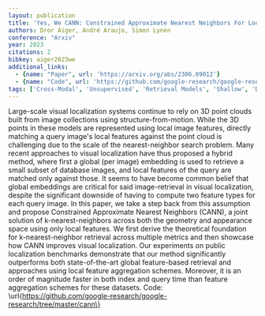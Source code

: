 ```yaml
---
layout: publication
title: 'Yes, We CANN: Constrained Approximate Nearest Neighbors For Local Feature-based Visual Localization'
authors: Dror Aiger, André Araujo, Simon Lynen
conference: "Arxiv"
year: 2023
citations: 2
bibkey: aiger2023we
additional_links:
  - {name: "Paper", url: 'https://arxiv.org/abs/2306.09012'}
  - {name: "Code", url: 'https://github.com/google-research/google-research/tree/master/cann'}
tags: ['Cross-Modal', 'Unsupervised', 'Retrieval Models', 'Shallow', 'Datasets', 'Vector Indexing', 'Has Code']
---
```

Large-scale visual localization systems continue to rely on 3D point clouds
built from image collections using structure-from-motion. While the 3D points
in these models are represented using local image features, directly matching a
query image's local features against the point cloud is challenging due to the
scale of the nearest-neighbor search problem. Many recent approaches to visual
localization have thus proposed a hybrid method, where first a global (per
image) embedding is used to retrieve a small subset of database images, and
local features of the query are matched only against those. It seems to have
become common belief that global embeddings are critical for said
image-retrieval in visual localization, despite the significant downside of
having to compute two feature types for each query image. In this paper, we
take a step back from this assumption and propose Constrained Approximate
Nearest Neighbors (CANN), a joint solution of k-nearest-neighbors across both
the geometry and appearance space using only local features. We first derive
the theoretical foundation for k-nearest-neighbor retrieval across multiple
metrics and then showcase how CANN improves visual localization. Our
experiments on public localization benchmarks demonstrate that our method
significantly outperforms both state-of-the-art global feature-based retrieval
and approaches using local feature aggregation schemes. Moreover, it is an
order of magnitude faster in both index and query time than feature aggregation
schemes for these datasets. Code:
\url\{https://github.com/google-research/google-research/tree/master/cann\}
